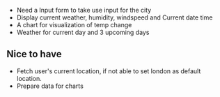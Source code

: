 - Need a Input form to take use input for the city
- Display current weather, humidity, windspeed and Current date time
- A chart for visualization of temp change
- Weather for current day and 3 upcoming days

## Nice to have

- Fetch user's current location, if not able to set london as default location.
- Prepare data for charts
